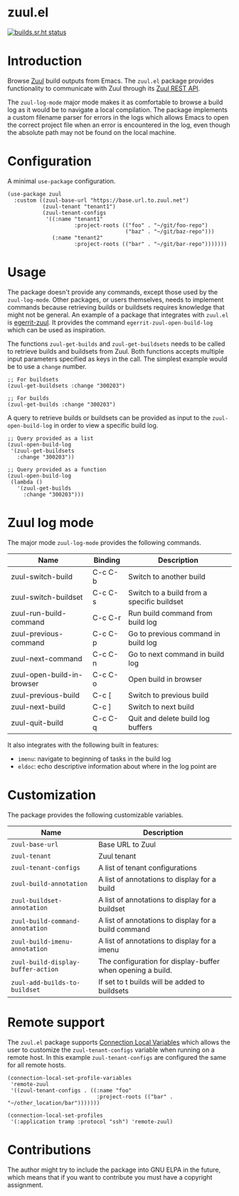# zuul.el

[![builds.sr.ht status](https://builds.sr.ht/~niklaseklund/zuul.el/commits/main/.build.yml.svg)](https://builds.sr.ht/~niklaseklund/zuul.el/commits/main/.build.yml?)

# Introduction

Browse [Zuul](https://zuul-ci.org/) build outputs from Emacs. The `zuul.el` package provides functionality to communicate with Zuul through its [Zuul REST API](https://zuul-ci.org/docs/zuul/latest/rest-api.html).

The `zuul-log-mode` major mode makes it as comfortable to browse a build log as it would be to navigate a local compilation. The package implements a custom filename parser for errors in the logs which allows Emacs to open the correct project file when an error is encountered in the log, even though the absolute path may not be found on the local machine.

# Configuration

A minimal `use-package` configuration.

``` emacs-lisp
(use-package zuul
  :custom ((zuul-base-url "https://base.url.to.zuul.net")
           (zuul-tenant "tenant1")
           (zuul-tenant-configs
            '((:name "tenant1"
                     :project-roots (("foo" . "~/git/foo-repo")
                                     ("baz" . "~/git/baz-repo")))
              (:name "tenant2"
                     :project-roots (("bar" . "~/git/bar-repo")))))))
```

# Usage

The package doesn't provide any commands, except those used by the `zuul-log-mode`. Other packages, or users themselves, needs to implement commands because retrieving builds or buildsets requires knowledge that might not be general. An example of a package that integrates with `zuul.el` is [egerrit-zuul](https://git.sr.ht/~niklaseklund/egerrit/tree/main/egerrit-zuul.el). It provides the command `egerrit-zuul-open-build-log` which can be used as inspiration.

The functions `zuul-get-builds` and `zuul-get-buildsets` needs to be called to retrieve builds and buildsets from Zuul. Both functions accepts multiple input parameters specified as keys in the call. The simplest example would be to use a `change` number. 

``` emacs-lisp
;; For buildsets
(zuul-get-buildsets :change "300203")

;; For builds
(zuul-get-builds :change "300203")
```

A query to retrieve builds or buildsets can be provided as input to the `zuul-open-build-log` in order to view a specific build log.

``` emacs-lisp
;; Query provided as a list
(zuul-open-build-log
 '(zuul-get-buildsets
   :change "300203"))

;; Query provided as a function
(zuul-open-build-log
 (lambda ()
   '(zuul-get-builds
     :change "300203")))
```

# Zuul log mode

The major mode `zuul-log-mode` provides the following commands.

| Name                       | Binding | Description                                |
|----------------------------|---------|--------------------------------------------|
| zuul-switch-build          | C-c C-b | Switch to another build                    |
| zuul-switch-buildset       | C-c C-s | Switch to a build from a specific buildset |
| zuul-run-build-command     | C-c C-r | Run build command from build log           |
| zuul-previous-command      | C-c C-p | Go to previous command in build log        |
| zuul-next-command          | C-c C-n | Go to next command in build log            |
| zuul-open-build-in-browser | C-c C-o | Open build in browser                      |
| zuul-previous-build        | C-c [   | Switch to previous build                   |
| zuul-next-build            | C-c ]   | Switch to next build                       |
| zuul-quit-build            | C-c C-q | Quit and delete build log buffers          |

It also integrates with the following built in features:
- `imenu`: navigate to beginning of tasks in the build log
- `eldoc`: echo descriptive information about where in the log point are

# Customization

The package provides the following customizable variables.

| Name                               | Description                                                |
|------------------------------------|------------------------------------------------------------|
| `zuul-base-url`                    | Base URL to Zuul                                           |
| `zuul-tenant`                      | Zuul tenant                                                |
| `zuul-tenant-configs`              | A list of tenant configurations                            |
| `zuul-build-annotation`            | A list of annotations to display for a build               |
| `zuul-buildset-annotation`         | A list of annotations to display for a buildset            |
| `zuul-build-command-annotation`    | A list of annotations to display for a build command       |
| `zuul-build-imenu-annotation`      | A list of annotations to display for a imenu               |
| `zuul-build-display-buffer-action` | The configuration for display-buffer when opening a build. |
| `zuul-add-builds-to-buildset`      | If set to t builds will be added to buildsets              |

# Remote support

The `zuul.el` package supports [Connection Local Variables](https://www.gnu.org/software/emacs/manual/html_node/elisp/Connection-Local-Variables.html) which allows the user to customize the `zuul-tenant-configs` variable when running on a remote host. In this example `zuul-tenant-configs` are configured the same for all remote hosts.

``` emacs-lisp
(connection-local-set-profile-variables
 'remote-zuul
 '((zuul-tenant-configs . ((:name "foo"
                            :project-roots (("bar" . "~/other_location/bar")))))))

(connection-local-set-profiles
 '(:application tramp :protocol "ssh") 'remote-zuul)
```

# Contributions

The author might try to include the package into GNU ELPA in the future, which means that if you want to contribute you must have a copyright assignment.
